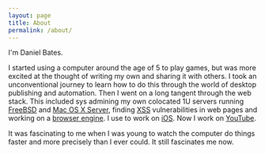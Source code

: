 ```yaml
---
layout: page
title: About
permalink: /about/
---
```


I'm Daniel Bates.

I started using a computer around the age of 5 to play games, but was more excited at the thought of writing my own and sharing it with others. I took an unconventional journey to learn how to do this through the world of desktop publishing and automation. Then I went on a long tangent through the web stack. This included sys admining my own colocated 1U servers running <a href="https://www.freebsd.org" target="_blank" rel="noreferrer noopener">FreeBSD</a> and <a href="https://www.apple.com/macos/server/" target="_blank" rel="noreferrer noopener">Mac OS X Server</a>, finding <a href="https://dl.acm.org/doi/10.1145/1772690.1772701" target="_blank" rel="noreferrer noopener">XSS</a> vulnerabilities in web pages and working on a <a href="https://www.webkit.org" target="_blank" rel="noreferrer noopener">browser engine</a>. I use to work on <a href="https://www.apple.com/ios" target="_blank" rel="noreferrer noopener">iOS</a>. Now I work on <a href="https://www.youtube.com" target="_blank" rel="noreferrer noopener">YouTube</a>.

It was fascinating to me when I was young to watch the computer do things faster and more precisely than I ever could. It still fascinates me now.

